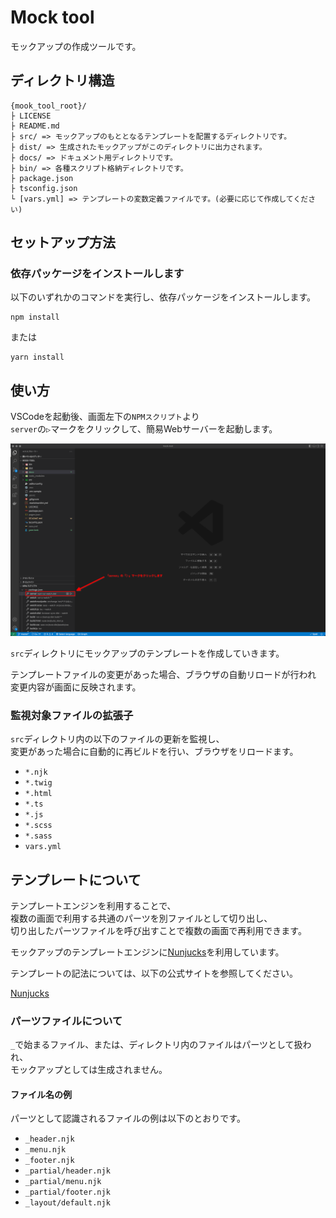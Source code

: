 Mock tool
==================

モックアップの作成ツールです。

ディレクトリ構造
-----------------

```
{mook_tool_root}/
├ LICENSE
├ README.md
├ src/ => モックアップのもととなるテンプレートを配置するディレクトリです。
├ dist/ => 生成されたモックアップがこのディレクトリに出力されます。
├ docs/ => ドキュメント用ディレクトリです。
├ bin/ => 各種スクリプト格納ディレクトリです。
├ package.json
├ tsconfig.json
└ [vars.yml] => テンプレートの変数定義ファイルです。(必要に応じて作成してください)
```

セットアップ方法
-----------------

### 依存パッケージをインストールします

以下のいずれかのコマンドを実行し、依存パッケージをインストールします。

```
npm install 
```

または

```
yarn install
```

使い方
-----------------

VSCodeを起動後、画面左下の`NPMスクリプト`より  
`server`の`▷`マークをクリックして、簡易Webサーバーを起動します。

![スナップショット](./docs/images/vscode_snapshot.png)

`src`ディレクトリにモックアップのテンプレートを作成していきます。

テンプレートファイルの変更があった場合、ブラウザの自動リロードが行われ  
変更内容が画面に反映されます。

### 監視対象ファイルの拡張子

`src`ディレクトリ内の以下のファイルの更新を監視し、  
変更があった場合に自動的に再ビルドを行い、ブラウザをリロードます。

* `*.njk`
* `*.twig`
* `*.html`
* `*.ts`
* `*.js`
* `*.scss`
* `*.sass`
* `vars.yml`

テンプレートについて
-----------------

テンプレートエンジンを利用することで、  
複数の画面で利用する共通のパーツを別ファイルとして切り出し、  
切り出したパーツファイルを呼び出すことで複数の画面で再利用できます。

モックアップのテンプレートエンジンに[Nunjucks][]を利用しています。

テンプレートの記法については、以下の公式サイトを参照してください。

[Nunjucks][]

[Nunjucks]: https://mozilla.github.io/nunjucks/

### パーツファイルについて

`_`で始まるファイル、または、ディレクトリ内のファイルはパーツとして扱われ、  
モックアップとしては生成されません。

#### ファイル名の例

パーツとして認識されるファイルの例は以下のとおりです。

* `_header.njk`
* `_menu.njk`
* `_footer.njk`
* `_partial/header.njk`
* `_partial/menu.njk`
* `_partial/footer.njk`
* `_layout/default.njk`
